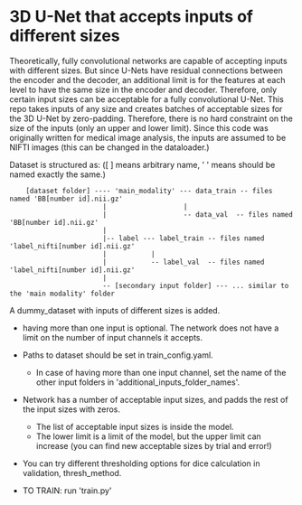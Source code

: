 # 3D U-Net that accepts inputs of different sizes

Theoretically, fully convolutional networks are capable of accepting inputs with different sizes. But since U-Nets have residual connections between the encoder and the decoder, an additional limit is for the features at each level to have the same size in the encoder and decoder. Therefore, only certain input sizes can be acceptable for a fully convolutional U-Net. This repo takes inputs of any size and creates batches of acceptable sizes for the 3D U-Net by zero-padding. Therefore, there is no hard constraint on the size of the inputs (only an upper and lower limit). Since this code was originally written for medical image analysis, the inputs are assumed to be NIFTI  images (this can be changed in the dataloader.)


Dataset is structured as: ([ ] means arbitrary name, ' ' means should be named exactly the same.)
 
        [dataset folder] ---- 'main_modality' --- data_train -- files named 'BB[number id].nii.gz'
                           |                   |
                           |                   -- data_val  -- files named 'BB[number id].nii.gz'
                           |
                           |-- label --- label_train -- files named 'label_nifti[number id].nii.gz'
                           |           |
                           |           -- label_val  -- files named 'label_nifti[number id].nii.gz'
                           |
                           -- [secondary input folder] --- ... similar to the 'main modality' folder
A dummy_dataset with inputs of different sizes is added.

* having more than one input is optional. The network does not have a limit on the number of input channels it accepts.

- Paths to dataset should be set in train_config.yaml.
    * In case of having more than one input channel, set the name of the other input folders in 'additional_inputs_folder_names'.

- Network has a number of acceptable input sizes, and padds the rest of the input sizes with zeros.
    * The list of acceptable input sizes is inside the model.
    * The lower limit is a limit of the model, but the upper limit can increase (you can find new acceptable sizes by trial and error!)

- You can try different thresholding options for dice calculation in validation, thresh_method.

- TO TRAIN: run 'train.py'
